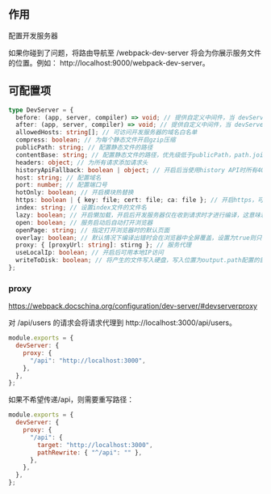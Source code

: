 ## 作用

配置开发服务器

如果你碰到了问题，将路由导航至 /webpack-dev-server 将会为你展示服务文件的位置。例如： http://localhost:9000/webpack-dev-server。

## 可配置项

```ts
type DevServer = {
  before: (app, server, compiler) => void; // 提供自定义中间件，当 devServer 服务器内部的 所有中间件执行完成之前执行
  after: (app, server, compiler) => void; // 提供自定义中间件，当 devServer 服务器内部的 所有中间件执行完成之后执行
  allowedHosts: string[]; // 可访问开发服务器的域名白名单
  compress: boolean; // 为每个静态文件开启gzip压缩
  publicPath: string; // 配置静态文件的路径
  contentBase: string; // 配置静态文件的路径，优先级低于publicPath，path.join(__dirname, 'public')
  headers: object; // 为所有请求添加请求头
  historyApiFallback: boolean | object; // 开启后当使用history API时所有404请求都会响应index.html的内容，传递对象可进行细粒度配置
  host: string; // 配置域名
  port: number; // 配置端口号
  hotOnly: boolean; // 开启模块热替换
  https: boolean | { key: file; cert: file; ca: file }; // 开启https，可传入自己的证书（对象）
  index: string; // 设置index文件的文件名
  lazy: boolean; // 开启懒加载，开启后开发服务器仅在收到请求时才进行编译，这意味着 webpack 将不会监视任何文件更改。
  open: boolean; // 服务启动后自动打开浏览器
  openPage: string; // 指定打开浏览器时的默认页面
  overlay: boolean; // 默认情况下编译出错时会在浏览器中全屏覆盖，设置为true则只在编译器显示
  proxy: { [proxyUrl: string]: stirng }; // 服务代理
  useLocalIp: boolean; // 开启后可用本地IP访问
  writeToDisk: boolean; // 将产生的文件写入硬盘，写入位置为output.path配置的目录
};
```

### proxy

https://webpack.docschina.org/configuration/dev-server/#devserverproxy

对 /api/users 的请求会将请求代理到 http://localhost:3000/api/users。

```js
module.exports = {
  devServer: {
    proxy: {
      "/api": "http://localhost:3000",
    },
  },
};
```

如果不希望传递/api，则需要重写路径：

```js
module.exports = {
  devServer: {
    proxy: {
      "/api": {
        target: "http://localhost:3000",
        pathRewrite: { "^/api": "" },
      },
    },
  },
};
```
